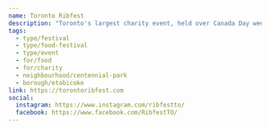 ```yaml
---
name: Toronto Ribfest
description: "Toronto's largest charity event, held over Canada Day weekend each year at Centennial Park. Presented by the Rotary Club of Etobicoke and 100% volunteer-run, Toronto Ribfest features North America's best BBQ rib teams, live music, carnival attractions, and family fun. All proceeds are reinvested locally through the Rotary Club of Etobicoke to support community causes."
tags:
  - type/festival
  - type/food-festival
  - type/event
  - for/food
  - for/charity
  - neighbourhood/centennial-park
  - borough/etobicoke
link: https://torontoribfest.com
social:
  instagram: https://www.instagram.com/ribfestto/
  facebook: https://www.facebook.com/RibfestTO/
---
```

